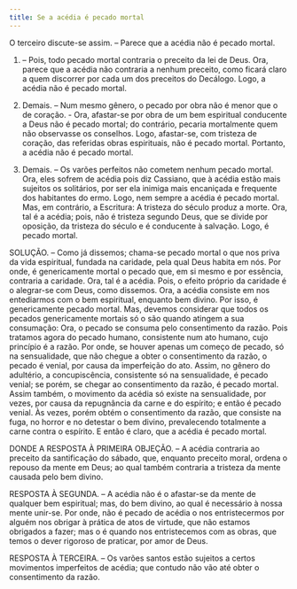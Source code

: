 ```yaml
---
title: Se a acédia é pecado mortal
---
```


O terceiro discute-se assim. – Parece que a acédia não é pecado mortal.  

1. – Pois, todo pecado mortal contraria o preceito da lei de Deus. Ora, parece que a acédia não contraria a nenhum preceito, como ficará claro a quem discorrer por cada um dos preceitos do Decálogo. Logo, a acédia não é pecado mortal.  

2. Demais. – Num mesmo gênero, o pecado por obra não é menor que o de coração. - Ora, afastar-se por obra de um bem espiritual conducente a Deus não é pecado mortal; do contrário, pecaria mortalmente quem não observasse os conselhos. Logo, afastar-se, com tristeza de coração, das referidas obras espirituais, não é pecado mortal. Portanto, a acédia não é pecado mortal.  

3. Demais. – Os varões perfeitos não cometem nenhum pecado mortal. Ora, eles sofrem de acédia pois diz Cassiano, que à acédia estão mais sujeitos os solitários, por ser ela inimiga mais encaniçada e frequente dos habitantes do ermo. Logo, nem sempre a acédia é pecado mortal.  Mas, em contrário, a Escritura: A tristeza do século produz a morte. Ora, tal é a acédia; pois, não é tristeza segundo Deus, que se divide por oposição, da tristeza do século e é conducente à salvação. Logo, é pecado mortal.  

SOLUÇÃO. – Como já dissemos; chama-se pecado mortal o que nos priva da vida espiritual, fundada na caridade, pela qual Deus habita em nós. Por onde, é genericamente mortal o pecado que, em si mesmo e por essência, contraria a caridade. Ora, tal é a acédia. Pois, o efeito próprio da caridade é o alegrar-se com Deus, como dissemos. Ora, a acédia consiste em nos entediarmos com o bem espiritual, enquanto bem divino. Por isso, é genericamente pecado mortal.  Mas, devemos considerar que todos os pecados genericamente mortais só o são quando atingem a sua consumação: Ora, o pecado se consuma pelo consentimento da razão. Pois tratamos agora do pecado humano, consistente num ato humano, cujo princípio é a razão. Por onde, se houver apenas um começo de pecado, só na sensualidade, que não chegue a obter o consentimento da razão, o pecado é venial, por causa da imperfeição do ato. Assim, no gênero do adultério, a concupiscência, consistente só na sensualidade, é pecado venial; se porém, se chegar ao consentimento da razão, é pecado mortal. Assim também, o movimento da acédia só existe na sensualidade, por vezes, por causa da repugnância da carne e do espírito; e então é pecado venial. Às vezes, porém obtém o consentimento da razão, que consiste na fuga, no horror e no detestar o bem divino, prevalecendo totalmente a carne contra o espírito. E então é claro, que a acédia é pecado mortal.  

DONDE A RESPOSTA À PRIMEIRA OBJEÇÃO. – A acédia contraria ao preceito da santificação do sábado, que, enquanto preceito moral, ordena o repouso da mente em Deus; ao qual também contraria a tristeza da mente causada pelo bem divino.  

RESPOSTA À SEGUNDA. – A acédia não é o afastar-se da mente de qualquer bem espiritual; mas, do bem divino, ao qual é necessário à nossa mente unir-se. Por onde, não é pecado de acédia o nos entristecermos por alguém nos obrigar à prática de atos de virtude, que não estamos obrigados a fazer; mas o é quando nos entristecemos com as obras, que temos o dever rigoroso de praticar, por amor de Deus.  

RESPOSTA À TERCEIRA. – Os varões santos estão sujeitos a certos movimentos imperfeitos de acédia; que contudo não vão até obter o consentimento da razão.